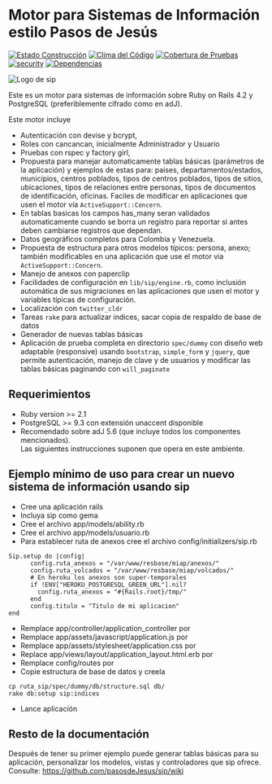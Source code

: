 # Motor para Sistemas de Información estilo Pasos de Jesús
[![Estado Construcción](https://api.travis-ci.org/pasosdeJesus/sip.svg?branch=master)](https://travis-ci.org/pasosdeJesus/sip) [![Clima del Código](https://codeclimate.com/github/pasosdeJesus/sip/badges/gpa.svg)](https://codeclimate.com/github/pasosdeJesus/sip) [![Cobertura de Pruebas](https://codeclimate.com/github/pasosdeJesus/sip/badges/coverage.svg)](https://codeclimate.com/github/pasosdeJesus/sip) [![security](https://hakiri.io/github/pasosdeJesus/sip/master.svg)](https://hakiri.io/github/pasosdeJesus/sip/master) [![Dependencias](https://gemnasium.com/pasosdeJesus/sip.svg)](https://gemnasium.com/pasosdeJesus/sip) 

![Logo de sip](https://raw.githubusercontent.com/pasosdeJesus/sip/master/spec/dummy/public/images/logo.jpg)

Este es un motor para sistemas de información sobre Ruby on Rails 4.2 y
PostgreSQL (preferiblemente cifrado como en adJ).

Este motor incluye 
- Autenticación con devise y bcrypt,  
- Roles con cancancan, inicialmente Administrador y Usuario
- Pruebas con rspec y factory girl,
- Propuesta para manejar automaticamente tablas básicas (parámetros de la aplicación) 
  y ejemplos de estas para: paises, departamentos/estados, municipios, 
  centros poblados, tipos de centros poblados, tipos de sitios, ubicaciones, 
  tipos de relaciones entre personas, tipos de documentos de identificación, 
  oficinas.  Faciles de modificar en aplicaciones que usen el motor vía 
  ```ActiveSupport::Concern```.
- En tablas basicas los campos has_many seran validados automaticamente cuando se borra
  un registro para reportar si antes deben cambiarse registros que dependan.
- Datos geográficos completos para Colombia y Venezuela.
- Propuesta de estructura para otros modelos típicos: persona, anexo; también 
  modificables en una aplicación que use el motor via 
  ```ActiveSupport::Concern```.
- Manejo de anexos con paperclip 
- Facilidades de configuración en ```lib/sip/engine.rb```, como inclusión 
  automática de sus migraciones en las aplicaciones que usen el motor y 
  variables típicas de configuración.
- Localización con ```twitter_cldr```
- Tareas ```rake``` para actualizar indices, sacar copia de respaldo de base 
  de datos
- Generador de nuevas tablas básicas
- Aplicación de prueba completa en directorio ```spec/dummy``` con diseño 
  web adaptable (responsive) usando ```bootstrap```, ```simple_form``` 
  y ```jquery```, que permite autenticación, manejo de clave y de usuarios 
  y modificar las tablas básicas paginando con ```will_paginate```


## Requerimientos
* Ruby version >= 2.1
* PostgreSQL >= 9.3 con extensión unaccent disponible
* Recomendado sobre adJ 5.6 (que incluye todos los componentes mencionados).  
  Las siguientes instrucciones suponen que opera en este ambiente.

## Ejemplo mínimo de uso para crear un nuevo sistema de información usando sip

- Cree una aplicación rails
- Incluya sip como gema
- Cree el archivo app/models/ability.rb
- Cree el archivo app/models/usuario.rb
- Para establecer ruta de anexos cree el archivo config/initializers/sip.rb
```
Sip.setup do |config|
      config.ruta_anexos = "/var/www/resbase/miap/anexos/"
      config.ruta_volcados = "/var/www/resbase/miap/volcados/"
      # En heroku los anexos son super-temporales
      if !ENV["HEROKU_POSTGRESQL_GREEN_URL"].nil?
        config.ruta_anexos = "#{Rails.root}/tmp/"
      end
      config.titulo = "Titulo de mi aplicacion"
end
```
- Remplace app/controller/application_controller por
- Remplace app/assets/javascript/application.js por
- Remplace app/assets/stylesheet/application.css por
- Replace app/views/layout/application_layout.html.erb por
- Remplace config/routes por
- Copie estructura de base de datos y creela
```
cp ruta_sip/spec/dummy/db/structure.sql db/
rake db:setup sip:indices
```
- Lance aplicación

## Resto de la documentación 

Después de tener su primer ejemplo puede generar tablas básicas para su aplicación, personalizar los modelos, vistas y controladores que sip ofrece. Consulte: https://github.com/pasosdeJesus/sip/wiki
